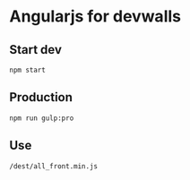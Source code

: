 # Angularjs for devwalls

## Start dev
```
npm start
```
## Production
```
npm run gulp:pro
```

## Use
```
/dest/all_front.min.js
```